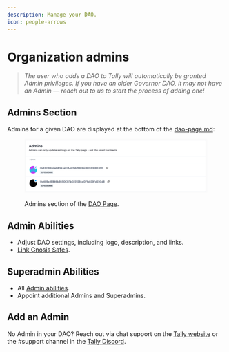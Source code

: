 ```yaml
---
description: Manage your DAO.
icon: people-arrows
---
```


# Organization admins

> _The user who adds a DAO to Tally will automatically be granted Admin privileges. If you have an older Governor DAO, it may not have an Admin — reach out to us to start the process of adding one!_

## Admins Section

Admins for a given DAO are displayed at the bottom of the [dao-page.md](../../tally-features/navigating-the-tally-platform/dao-page.md "mention"):

<figure><img src="../../.gitbook/assets/image (3) (2).png" alt=""><figcaption><p>Admins section of the <a href="../../tally-features/navigating-the-tally-platform/dao-page.md">DAO Page</a>.</p></figcaption></figure>

## Admin Abilities

* Adjust DAO settings, including logo, description, and links.
* [Link Gnosis Safes](../using-governor-with-gnosis-safe/gnosis-safe.md).

## Superadmin Abilities

* All [Admin abilities](dao-admins.md#admin-abilities).
* Appoint additional Admins and Superadmins.

## Add an Admin

No Admin in your DAO? Reach out via chat support on the [Tally website](https://www.tally.xyz/) or the #support channel in the [Tally Discord](https://discord.gg/3wgMrqaCCk).
